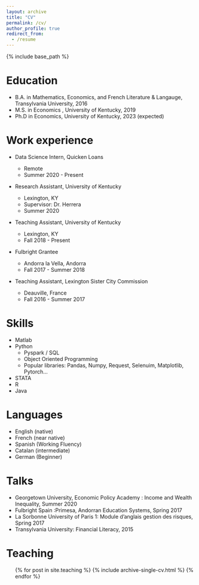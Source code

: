 ```yaml
---
layout: archive
title: "CV"
permalink: /cv/
author_profile: true
redirect_from:
  - /resume
---
```


{% include base_path %}

Education
======
* B.A. in Mathematics, Economics, and French Literature & Langauge, Transylvania University, 2016
* M.S. in Economics , University of Kentucky, 2019
* Ph.D in Economics, University of Kentucky, 2023 (expected)

Work experience
======

* Data Science Intern, Quicken Loans
  * Remote
  * Summer 2020 - Present
  
* Research Assistant, University of Kentucky
  * Lexington, KY
  * Supervisor: Dr. Herrera 
  * Summer 2020
  
* Teaching Assistant, University of Kentucky
  * Lexington, KY
  * Fall 2018 - Present
  
* Fulbright Grantee
  * Andorra la Vella, Andorra 
  * Fall 2017 - Summer 2018
  
* Teaching Assistant, Lexington Sister City Commission
  * Deauville, France
  * Fall 2016 - Summer 2017
  
  

Skills
======
* Matlab
* Python
  * Pyspark / SQL 
  * Object Oriented Programming 
  * Popular libraries: Pandas, Numpy, Request, Selenuim, Matplotlib, Pytorch... 
* STATA 
* R
* Java 

Languages
======
* English (native)
* French (near native)
* Spanish (Working Fluency)
* Catalan (intermediate)
* German (Beginner)
  
Talks
======

* Georgetown University, Economic Policy Academy : Income and Wealth Inequality, Summer 2020
* Fulbright Spain :Primesa, Andorran Education Systems, Spring 2017
* La Sorbonne University of Paris 1: Module d’anglais gestion des risques, Spring 2017
* Transylvania University: Financial Literacy, 2015

  
Teaching
======
  <ul>{% for post in site.teaching %}
    {% include archive-single-cv.html %}
  {% endfor %}</ul>
  

